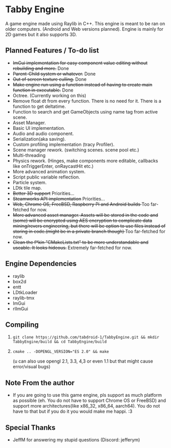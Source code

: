 Tabby Engine
=============================

A game engine made using Raylib in C++.
This engine is meant to be ran on older computers. (Android and Web versions planned).
Engine is mainly for 2D games but it also supports 3D.

Planned Features / To-do list
-----------------------------

- <s>ImGui implementation for easy component value editing without rebuilding and more.</s> Done
- <s>Parent-Child system or whatever.</s> Done
- <s>Out of screen texture culling.</s> Done
- <s>Make engine run using a function instead of having to create main function in executable.</s> Done
- Octree. (Currently working on this)
- Remove float dt from every function. There is no need for it. There is a function to get deltatime.
- Function to search and get GameObjects using name tag from active scene.
- Asset Manager. 
- Basic UI implementation.
- Audio and audio component.
- Serialization(aka saving).
- Custom profiling implementation (tracy Profiler).
- Scene manager rework. (switching scenes. scene pool etc.)
- Multi-threading
- Physics rework. (Hinges, make components more editable, callbacks like onTriggerEnter, onRaycastHit etc.)
- More advanced animation system.
- Script public variable reflection.
- Particle system.
- LDtk tile map.
- <s>Better 3D support</s> Priorities...
- <s>Steamworks API implementation</s> Priorities...
- <s>Web, Chrome OS, FreeBSD, Raspberry Pi and Android builds </s> Too far-fetched for now.
- <s>More advanced asset manager. Assets will be stored in the code and (some) will be encrypted using AES encryption to complicate data mining/revers engineering, but there will be option to use files instead of storing in code.(might be in a private branch though) </s> Too far-fetched for now.
- <s>Clean the f*kin "CMakeLists.txt" to be more understandable and useable. It looks hideous.</s> Extremely far-fetched for now.

Engine Dependencies
-------------------

- raylib
- box2d
- entt
- LDtkLoader
- raylib-tmx
- ImGui
- rlImGui

Compiling
---------

 1. ```shell
    git clone https://github.com/tabdroid-1/TabbyEngine.git && mkdir TabbyEngine/build && cd TabbyEngine/build
    ```

 2. ```shell
    cmake .. -DOPENGL_VERSION="ES 2.0" && make
    ```

    (u can also use opengl 2.1, 3.3, 4,3 or even 1.1 but that might cause error/visual bugs)

Note From the author
 --------------------

- If you are going to use this game engine, pls support as much platform as possible (eh. You do not have to support Chrome OS or FreeBSD) and support more architectures(like x86_32, x86_64, aarch64). You do not have to that but if you do it you would make me happi. :3

Special Thanks
 --------------

- JeffM for answering my stupid questions (Discord: jefferym)
